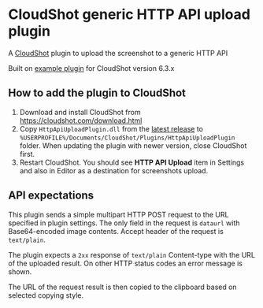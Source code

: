 # CloudShot generic HTTP API upload plugin

A [CloudShot](https://cloudshot.com) plugin to upload the screenshot to a generic HTTP API

Built on [example plugin](https://github.com/name1ess0ne/CloudShot.Plugins/tree/main/PluginExample) for CloudShot version 6.3.x

## How to add the plugin to CloudShot

1. Download and install CloudShot from https://cloudshot.com/download.html
2. Copy `HttpApiUploadPlugin.dll` from the [latest release](https://github.com/finwe/cloudshot-http-api-upload-plugin/releases)
	to `%USERPROFILE%/Documents/CloudShot/Plugins/HttpApiUploadPlugin` folder.
	When updating the plugin with newer version, close CloudShot first.
3. Restart CloudShot. You should see **HTTP API Upload** item in Settings and also in Editor as a destination for screenshots upload.

## API expectations

This plugin sends a simple multipart HTTP POST request to the URL specified in plugin settings.
The only field in the request is `dataurl` with Base64-encoded image contents.
Accept header of the request is `text/plain`.

The plugin expects a `2xx` response of `text/plain` Content-type with the URL of the uploaded result. On other HTTP status codes
an error message is shown.

The URL of the request result is then copied to the clipboard based on selected copying style.
